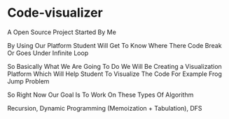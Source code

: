 # Code-visualizer
A Open Source Project Started By Me

By Using Our Platform Student Will Get To Know Where There Code Break Or Goes Under Infinite Loop

So Basically What We Are Going To Do We Will Be Creating a Visualization Platform Which Will Help Student To Visualize The Code For Example Frog Jump Problem

So Right Now Our Goal Is To Work On These Types Of Algorithm 

Recursion, Dynamic Programming (Memoization + Tabulation), DFS
